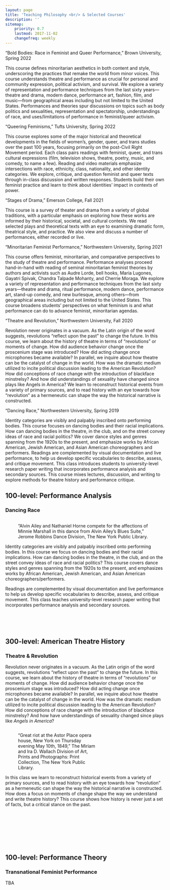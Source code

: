 ```yaml
---
layout: page
title: 'Teaching Philosophy <br/> & Selected Courses'
description: ''
sitemap:
    priority: 0.7
    lastmod: 2017-11-02
    changefreq: weekly
---
```





“Bold Bodies: Race in Feminist and Queer Performance,” Brown University, Spring 2022

This course defines minoritarian aesthetics in both content and style, underscoring the practices that remake the world from minor voices. This course understands theatre and performance as crucial for personal and community expression, political activism, and survival. We explore a variety of representation and performance techniques from the last sixty years—theatre and drama, modern dance, performance art, fashion, film, and music—from geographical areas including but not limited to the United States. Performances and theories spur discussions on topics such as body politics and sexualities, representation and spectatorship, understandings of race, and uses/limitations of performance in feminist/queer activism. 

“Queering Feminisms,” Tufts University, Spring 2022

This course explores some of the major historical and theoretical developments in the fields of women’s, gender, queer, and trans studies over the past 100 years, focusing primarily on the post-Civil Right Movement period. Each class pairs readings with feminist, queer, and trans cultural expressions (film, television shows, theatre, poetry, music, and comedy, to name a few). Reading and video materials emphasize intersections with race, ethnicity, class, nationality, and other identity categories. We explore, critique, and question feminist and queer texts through in-class discussion and written responses. Students build their own feminist practice and learn to think about identities’ impact in contexts of power.

“Stages of Drama,” Emerson College, Fall 2021

This course is a survey of theater and drama from a variety of global traditions, with a particular emphasis on exploring how these works are informed by their historical, societal, and cultural contexts. We read selected plays and theoretical texts with an eye to examining dramatic form, theatrical style, and practice. We also view and discuss a number of performances, either recorded or live.

“Minoritarian Feminist Performance,” Northwestern University, Spring 2021

This course offers feminist, minoritarian, and comparative perspectives to the study of theatre and performance. Performance analyses proceed hand-in-hand with reading of seminal minoritarian feminist theories by authors and activists such as Audre Lorde, bell hooks, Maria Lugones, Gayatri Spivak, Chandra Talpade Mohanty, and Cherrie Moraga. We explore a variety of representation and performance techniques from the last sixty years—theatre and drama, ritual performance, modern dance, performance art, stand-up comedy, and new burlesque, among others—from geographical areas including but not limited to the United States. This course broadens students’ perspectives on what feminism is and what performance can do to advance feminist, minoritarian agendas.




“Theatre and Revolution,” Northwestern University, Fall 2020

Revolution never originates in a vacuum. As the Latin origin of the word suggests, revolutions “reflect upon the past” to change the future. In this course, we learn about the history of theatre in terms of “revolutions” or moments of change. How did audience behavior change once the proscenium stage was introduced? How did acting change once microphones became available? In parallel, we inquire about how theatre can be the catalyst of change in the world. How was the dramatic medium utilized to incite political discussion leading to the American Revolution? How did conceptions of race change with the introduction of blackface minstrelsy? And how did understandings of sexuality have changed since plays like Angels in America? We learn to reconstruct historical events from a variety of primary sources, and to read history with an eye towards how “revolution” as a hermeneutic can shape the way the historical narrative is constructed.

“Dancing Race,” Northwestern University, Spring 2019

Identity categories are visibly and palpably inscribed onto performing bodies. This course focuses on dancing bodies and their racial implications. How can dancing bodies in the theatre, in the club, and on the street convey ideas of race and racial politics? We cover
dance styles and genres spanning from the 1920s to the present, and emphasize works by
African American, Jewish American, and Asian American choreographers and performers.
Readings are complemented by visual documentation and live performance, to help us
develop specific vocabularies to describe, assess, and critique movement. This class introduces students to university-level research paper writing that incorporates performance analysis and secondary sources. This course mixes lectures, discussion, and writing to explore methods for theatre history and performance critique.



## 100-level: Performance Analysis
### Dancing Race

<figure class="image right"><img src="{{ "/images/Ailey.jpg" | absolute_url }}" alt="" /><p class="image figcaption">“Alvin Ailey and Nathaniel Horne compete for the affections of Minnie Marshall in this dance from Alvin Ailey’s Blues Suite,” Jerome Robbins Dance Division, The New York Public Library.</p></figure>

Identity categories are visibly and palpably inscribed onto performing bodies. In this course we focus on dancing bodies and their racial implications. How can dancing bodies in the theatre, in the club, and on the street convey ideas of race and racial politics? This course covers dance styles and genres spanning from the 1920s to the present, and emphasizes works by African American, Jewish American, and Asian American choreographers/performers.

Readings are complemented by visual documentation and live performance to help us develop specific vocabularies to describe, assess, and critique movement. This class teaches university-level research paper writing that incorporates performance analysis and secondary sources.

<br>
<br>
<br>

## 300-level: American Theatre History
### Theatre & Revolution

Revolution never originates in a vacuum. As the Latin origin of the word suggests, revolutions “reflect upon the past” to change the future. In this course, we learn about the history of theatre in terms of “revolutions” or moments of change. How did audience behavior change once the proscenium stage was introduced? How did acting change once microphones became available? In parallel, we inquire about how theatre can be the catalyst of change in the world. How was the dramatic medium utilized to incite political discussion leading to the American Revolution? How did conceptions of race change with the introduction of blackface minstrelsy? And how have understandings of sexuality changed since plays like <i>Angels in America</i>?

<figure class="image left" style="max-width: 50%;"><img src="{{ "/images/astor_place.jpeg" | absolute_url }}" alt="" /><p class="image figcaption">“Great riot at the Astor Place opera house, New York on Thursday evening May 10th, 1849,” The Miriam and Ira D. Wallach Division of Art, Prints and Photographs: Print Collection, The New York Public Library. </p></figure>

In this class we learn to reconstruct historical events from a variety of primary sources, and to read history with an eye towards how “revolution” as a hermeneutic can shape the way the historical narrative is constructed. How does a focus on moments of change shape the way we understand and write theatre history? This course shows how history is never just a set of facts, but a critical stance on the past.

<br>
<br>
<br>
<br>
<br>
<br>

## 100-level: Performance Theory
### Transnational Feminist Performance

TBA


<br>
